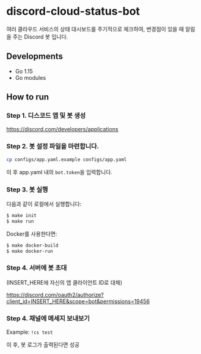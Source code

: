 discord-cloud-status-bot
========================

여러 클라우드 서비스의 상태 대시보드를 주기적으로 체크하여, 변경점이 있을 때 알림을 주는 Discord 봇 입니다.

## Developments

- Go 1.15
- Go modules

## How to run

### Step 1. 디스코드 앱 및 봇 생성

https://discord.com/developers/applications

### Step 2. 봇 설정 파일을 마련합니다.

```bash
cp configs/app.yaml.example configs/app.yaml
```

이 후 app.yaml 내의 `bot.token`을 입력합니다.

### Step 3. 봇 실행

다음과 같이 로컬에서 실행합니다:

```bash
$ make init
$ make run
```

Docker를 사용한다면:

```bash
$ make docker-build
$ make docker-run
```

### Step 4. 서버에 봇 초대

(INSERT_HERE에 자신의 앱 클라이언트 ID로 대체)

https://discord.com/oauth2/authorize?client_id=INSERT_HERE&scope=bot&permissions=19456

### Step 4. 채널에 메세지 보내보기

Example: `!cs test`

이 후, 봇 로그가 출력된다면 성공
